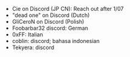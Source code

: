 - Cie on Discord (JP CN): Reach out after 1/07
- "dead one" on Discord (Dutch)
- GliCeroN on Discord (Polish)
- Foobarbar32 discord: German
- 0xFF: Italian
- coblin: discord; bahasa indonesian
- Tekyera: discord
